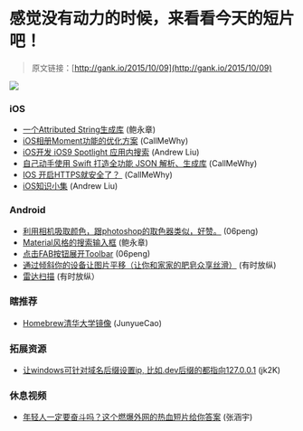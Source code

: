# 感觉没有动力的时候，来看看今天的短片吧！

> 原文链接：[http://gank.io/2015/10/09](http://gank.io/2015/10/09)

![](http://ww4.sinaimg.cn/large/7a8aed7bgw1ewsirtj2efj20k00u0grz.jpg)

### iOS

* [一个Attributed String生成库](https://github.com/Raizlabs/BonMot) (鲍永章)
* [iOS相册Moment功能的优化方案](http://www.cocoachina.com/ios/20150930/13608.html) (CallMeWhy)
* [iOS开发 iOS9 Spotlight 应用内搜索](http://www.jianshu.com/p/803c6099f919) (Andrew Liu)
* [自己动手使用 Swift 打造全功能 JSON 解析、生成库](http://lvwenhan.com/ios/463.html) (CallMeWhy)
* [IOS 开启HTTPS就安全了？&nbsp;](http://ibcker.me/ios) (CallMeWhy)
* [iOS知识小集](http://southpeak.github.io/blog/2015/09/26/ioszhi) (Andrew Liu)

### Android

* [利用相机吸取颜色，跟photoshop的取色器类似，好赞。](https://github.com/tvbarthel/CameraColorPicker) (06peng)
* [Material风格的搜索输入框](https://github.com/TakeoffAndroid/MaterialDialogSearchView) (鲍永章)
* [点击FAB按钮展开Toolbar](https://github.com/fafaldo/FABToolbar) (06peng)
* [通过倾斜你的设备让图片平移（让你和家家的肥皂众享丝滑）](https://github.com/justasm/WindowView) (有时放纵)
* [雷达扫描](https://github.com/gpfduoduo/RadarScanView) (有时放纵）

### 瞎推荐

* [Homebrew清华大学镜像](https://wiki.tuna.tsinghua.edu.cn/MirrorUsage/homebrew) (JunyueCao)

### 拓展资源

* [让windows可针对域名后缀设置ip, 比如.dev后缀的都指向127.0.0.1](http://mayakron.altervista.org/wikibase/show.php?id=AcrylicHome) (jk2K)

### 休息视频

* [年轻人一定要奋斗吗？这个燃爆外网的热血短片给你答案](http://www.miaopai.com/show/J0rE2pZ61lePVYDjdmhGNA__.htm) (张涵宇)

